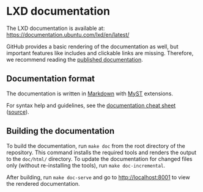 # LXD documentation

The LXD documentation is available at: <https://documentation.ubuntu.com/lxd/en/latest/>

GitHub provides a basic rendering of the documentation as well, but important features like includes and clickable links are missing. Therefore, we recommend reading the [published documentation](https://documentation.ubuntu.com/lxd/en/latest/).

## Documentation format

The documentation is written in [Markdown](https://commonmark.org/) with [MyST](https://myst-parser.readthedocs.io/) extensions.

For syntax help and guidelines, see the [documentation cheat sheet](https://documentation.ubuntu.com/lxd/en/latest/doc-cheat-sheet/) ([source](doc-cheat-sheet.md?plain=1)).

## Building the documentation

To build the documentation, run `make doc` from the root directory of the repository. This command installs the required tools and renders the output to the `doc/html/` directory. To update the documentation for changed files only (without re-installing the tools), run `make doc-incremental`.

After building, run `make doc-serve` and go to <http://localhost:8001> to view the rendered documentation.
